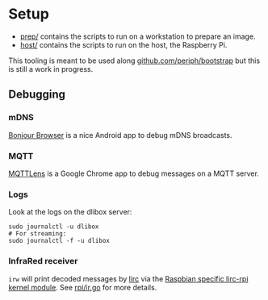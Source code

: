 # Setup

- [prep/](prep) contains the scripts to run on a workstation to prepare an
  image.
- [host/](host) contains the scripts to run on the host, the Raspberry Pi.

This tooling is meant to be used along
[github.com/periph/bootstrap](https://github.com/periph/bootstrap) but this is
still a work in progress.


## Debugging


### mDNS

[Bonjour
Browser](https://play.google.com/store/apps/details?id=com.grokkt.android.bonjour)
is a nice Android app to debug mDNS broadcasts.


### MQTT

[MQTTLens](https://chrome.google.com/webstore/detail/mqttlens/hemojaaeigabkbcookmlgmdigohjobjm)
is a Google Chrome app to debug messages on a MQTT server.


### Logs

Look at the logs on the dlibox server:

    sudo journalctl -u dlibox
    # For streaming:
    sudo journalctl -f -u dlibox


### InfraRed receiver

`irw` will print decoded messages by [lirc](http://www.lirc.org/) via the
[Raspbian specific lirc-rpi kernel
module](https://github.com/raspberrypi/firmware/blob/master/boot/overlays/README).
See [rpi/ir.go](../rpi/ir.go) for more details.
